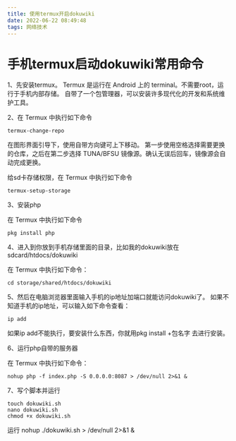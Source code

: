 ```yaml
---
title: 使用termux开启dokuwiki
date: 2022-06-22 08:49:48
tags: 网络技术
---
```

# 手机termux启动dokuwiki常用命令

1、先安装termux。 Termux 是运行在 Android 上的 terminal。不需要root，运行于手机内部存储。 自带了一个包管理器，可以安装许多现代化的开发和系统维护工具。

2、在 Termux 中执行如下命令
```
termux-change-repo
```
在图形界面引导下，使用自带方向键可上下移动。 第一步使用空格选择需要更换的仓库，之后在第二步选择 TUNA/BFSU 镜像源。确认无误后回车，镜像源会自动完成更换。

给sd卡存储权限，在 Termux 中执行如下命令
```
termux-setup-storage
```
3、安装php

在 Termux 中执行如下命令
```
pkg install php
```
4、进入到你放到手机存储里面的目录，比如我的dokuwiki放在sdcard/htdocs/dokuwiki

在 Termux 中执行如下命令：
```
cd storage/shared/htdocs/dokuwiki
```
5、然后在电脑浏览器里面输入手机的ip地址加端口就能访问dokuwiki了。 如果不知道手机的ip地址，可以输入如下命令查看：
```
ip add
```
如果ip add不能执行，要安装什么东西，你就用pkg install +包名字 去进行安装。

6、运行php自带的服务器

在 Termux 中执行如下命令：
```
nohup php -f index.php -S 0.0.0.0:8087 > /dev/null 2>&1 &
```
7、写个脚本并运行
```
touch dokuwiki.sh
nano dokuwiki.sh
chmod +x dokuwiki.sh
```
运行
nohup ./dokuwiki.sh > /dev/null 2>&1 &


